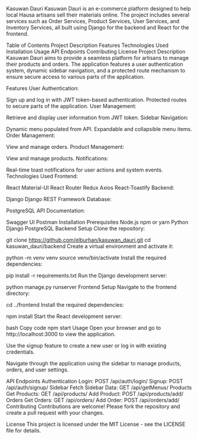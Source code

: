 Kasuwan Dauri
Kasuwan Dauri is an e-commerce platform designed to help local Hausa artisans sell their materials online. The project includes several services such as Order Services, Product Services, User Services, and Inventory Services, all built using Django for the backend and React for the frontend.

Table of Contents
Project Description
Features
Technologies Used
Installation
Usage
API Endpoints
Contributing
License
Project Description
Kasuwan Dauri aims to provide a seamless platform for artisans to manage their products and orders. The application features a user authentication system, dynamic sidebar navigation, and a protected route mechanism to ensure secure access to various parts of the application.

Features
User Authentication:

Sign up and log in with JWT token-based authentication.
Protected routes to secure parts of the application.
User Management:

Retrieve and display user information from JWT token.
Sidebar Navigation:

Dynamic menu populated from API.
Expandable and collapsible menu items.
Order Management:

View and manage orders.
Product Management:

View and manage products.
Notifications:

Real-time toast notifications for user actions and system events.
Technologies Used
Frontend:

React
Material-UI
React Router
Redux
Axios
React-Toastify
Backend:

Django
Django REST Framework
Database:

PostgreSQL
API Documentation:

Swagger UI
Postman
Installation
Prerequisites
Node.js
npm or yarn
Python
Django
PostgreSQL
Backend Setup
Clone the repository:


git clone https://github.com/elburhan/kasuwan_dauri.git
cd kasuwan_dauri/backend
Create a virtual environment and activate it:


python -m venv venv
source venv/bin/activate
Install the required dependencies:


pip install -r requirements.txt
Run the Django development server:


python manage.py runserver
Frontend Setup
Navigate to the frontend directory:



cd ../frontend
Install the required dependencies:


npm install
Start the React development server:

bash
Copy code
npm start
Usage
Open your browser and go to http://localhost:3000 to view the application.

Use the signup feature to create a new user or log in with existing credentials.

Navigate through the application using the sidebar to manage products, orders, and user settings.

API Endpoints
Authentication
Login: POST /api/auth/login/
Signup: POST /api/auth/signup/
Sidebar
Fetch Sidebar Data: GET /api/getMenus/
Products
Get Products: GET /api/products/
Add Product: POST /api/products/add/
Orders
Get Orders: GET /api/orders/
Add Order: POST /api/orders/add/
Contributing
Contributions are welcome! Please fork the repository and create a pull request with your changes.

License
This project is licensed under the MIT License - see the LICENSE file for details.